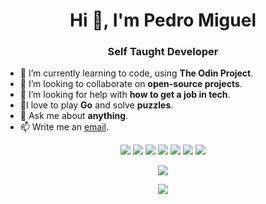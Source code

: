 <h1 align="center">Hi 👋, I'm Pedro Miguel</h1>
<h3 align="center">Self Taught Developer</h3>
 
- 🌱 I’m currently learning to code, using **The Odin Project**.
- 👯 I’m looking to collaborate on **open-source projects**.
- 🤔 I’m looking for help with **how to get a job in tech**.
- :jigsaw:I love to play **Go** and solve **puzzles**.
- 💬 Ask me about **anything**.
- 📫 Write me an [email](coding_mig@protonmail.com).

<p align="center">
   <img src="https://img.shields.io/badge/-Html5-F05032?logo=html5&logoColor=28282B&style=for-the-badge"/>
   <img src="https://img.shields.io/badge/-Css3-1572B6?logo=css3&logoColor=28282B&style=for-the-badge"/>
   <img src="https://img.shields.io/badge/-JavaScript-F7DF1E?logo=javascript&logoColor=28282B&style=for-the-badge"/>
   <img src="https://img.shields.io/badge/-Git-F05032?logo=git&logoColor=28282B&style=for-the-badge"/>
   <img src="https://img.shields.io/badge/-GitHub-181717?logo=github&logoColor=D3D3D3&style=for-the-badge"/>
   <img src="https://img.shields.io/badge/-Ubuntu-E95420?logo=ubuntu&logoColor=28282B&style=for-the-badge"/>
   <img src="https://img.shields.io/badge/-Visual Studio Code-007ACC?logo=visualstudiocode&logoColor=28282B&style=for-the-badge"/>
</p>

<p align="center">
  <img src="https://github-readme-stats.vercel.app/api?username=plmdie&show_icons=true&theme=synthwave"/>
</p>

<p align="center">
  <img src="https://github-readme-stats.vercel.app/api/wakatime?username=plmdie&show_icons=true&theme=synthwave"/>
</p>


  
